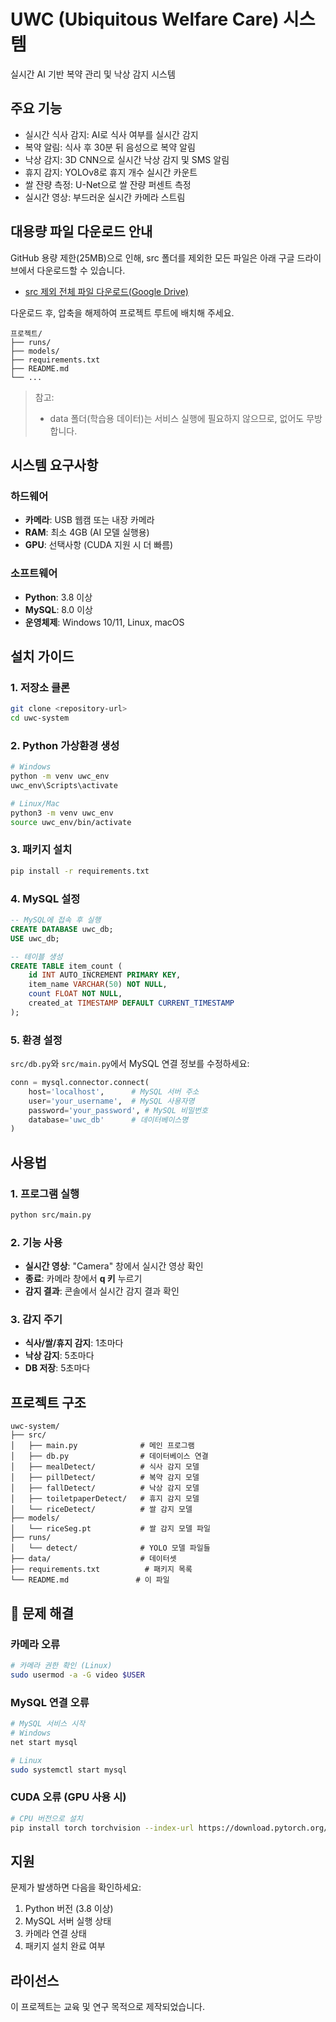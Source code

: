 # UWC (Ubiquitous Welfare Care) 시스템

실시간 AI 기반 복약 관리 및 낙상 감지 시스템

## 주요 기능

- 실시간 식사 감지: AI로 식사 여부를 실시간 감지
- 복약 알림: 식사 후 30분 뒤 음성으로 복약 알림
- 낙상 감지: 3D CNN으로 실시간 낙상 감지 및 SMS 알림
- 휴지 감지: YOLOv8로 휴지 개수 실시간 카운트
- 쌀 잔량 측정: U-Net으로 쌀 잔량 퍼센트 측정
- 실시간 영상: 부드러운 실시간 카메라 스트림

## 대용량 파일 다운로드 안내

GitHub 용량 제한(25MB)으로 인해, src 폴더를 제외한 모든 파일은 아래 구글 드라이브에서 다운로드할 수 있습니다.

- [src 제외 전체 파일 다운로드(Google Drive)](https://drive.google.com/drive/folders/1R-wrMv4d6z9EbLdhnq0Y38pQVdfKeQs2?usp=sharing)

다운로드 후, 압축을 해제하여 프로젝트 루트에 배치해 주세요.

```
프로젝트/
├── runs/
├── models/
├── requirements.txt
├── README.md
└── ...
```

> 참고:  
> - data 폴더(학습용 데이터)는 서비스 실행에 필요하지 않으므로, 없어도 무방합니다.

## 시스템 요구사항

### 하드웨어
- **카메라**: USB 웹캠 또는 내장 카메라
- **RAM**: 최소 4GB (AI 모델 실행용)
- **GPU**: 선택사항 (CUDA 지원 시 더 빠름)

### 소프트웨어
- **Python**: 3.8 이상
- **MySQL**: 8.0 이상
- **운영체제**: Windows 10/11, Linux, macOS

## 설치 가이드

### 1. 저장소 클론
```bash
git clone <repository-url>
cd uwc-system
```

### 2. Python 가상환경 생성
```bash
# Windows
python -m venv uwc_env
uwc_env\Scripts\activate

# Linux/Mac
python3 -m venv uwc_env
source uwc_env/bin/activate
```

### 3. 패키지 설치
```bash
pip install -r requirements.txt
```

### 4. MySQL 설정
```sql
-- MySQL에 접속 후 실행
CREATE DATABASE uwc_db;
USE uwc_db;

-- 테이블 생성
CREATE TABLE item_count (
    id INT AUTO_INCREMENT PRIMARY KEY,
    item_name VARCHAR(50) NOT NULL,
    count FLOAT NOT NULL,
    created_at TIMESTAMP DEFAULT CURRENT_TIMESTAMP
);
```

### 5. 환경 설정
`src/db.py`와 `src/main.py`에서 MySQL 연결 정보를 수정하세요:
```python
conn = mysql.connector.connect(
    host='localhost',      # MySQL 서버 주소
    user='your_username',  # MySQL 사용자명
    password='your_password', # MySQL 비밀번호
    database='uwc_db'      # 데이터베이스명
)
```

## 사용법

### 1. 프로그램 실행
```bash
python src/main.py
```

### 2. 기능 사용
- **실시간 영상**: "Camera" 창에서 실시간 영상 확인
- **종료**: 카메라 창에서 **q 키** 누르기
- **감지 결과**: 콘솔에서 실시간 감지 결과 확인

### 3. 감지 주기
- **식사/쌀/휴지 감지**: 1초마다
- **낙상 감지**: 5초마다
- **DB 저장**: 5초마다

## 프로젝트 구조

```
uwc-system/
├── src/
│   ├── main.py              # 메인 프로그램
│   ├── db.py                # 데이터베이스 연결
│   ├── mealDetect/          # 식사 감지 모델
│   ├── pillDetect/          # 복약 감지 모델
│   ├── fallDetect/          # 낙상 감지 모델
│   ├── toiletpaperDetect/   # 휴지 감지 모델
│   └── riceDetect/          # 쌀 감지 모델
├── models/
│   └── riceSeg.pt           # 쌀 감지 모델 파일
├── runs/
│   └── detect/              # YOLO 모델 파일들
├── data/                    # 데이터셋
├── requirements.txt          # 패키지 목록
└── README.md               # 이 파일
```

## 🔧 문제 해결

### 카메라 오류
```bash
# 카메라 권한 확인 (Linux)
sudo usermod -a -G video $USER
```

### MySQL 연결 오류
```bash
# MySQL 서비스 시작
# Windows
net start mysql

# Linux
sudo systemctl start mysql
```

### CUDA 오류 (GPU 사용 시)
```bash
# CPU 버전으로 설치
pip install torch torchvision --index-url https://download.pytorch.org/whl/cpu
```

## 지원

문제가 발생하면 다음을 확인하세요:
1. Python 버전 (3.8 이상)
2. MySQL 서버 실행 상태
3. 카메라 연결 상태
4. 패키지 설치 완료 여부

## 라이선스

이 프로젝트는 교육 및 연구 목적으로 제작되었습니다. 